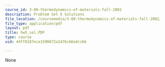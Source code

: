```yaml
---
course_id: 3-00-thermodynamics-of-materials-fall-2002
description: Problem Set 5 Solutions
file_location: /coursemedia/3-00-thermodynamics-of-materials-fall-2002/44ff8187ece1590672a1476cb6edccbb_hw5_sol.PDF
file_type: application/pdf
layout: pdf
title: hw5_sol.PDF
type: course
uid: 44ff8187ece1590672a1476cb6edccbb

---
```

None